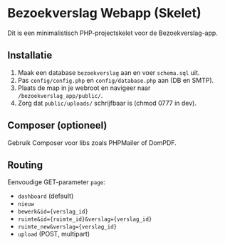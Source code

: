 # Bezoekverslag Webapp (Skelet)

Dit is een minimalistisch PHP-projectskelet voor de Bezoekverslag-app.

## Installatie
1. Maak een database `bezoekverslag` aan en voer `schema.sql` uit.
2. Pas `config/config.php` en `config/database.php` aan (DB en SMTP).
3. Plaats de map in je webroot en navigeer naar `/bezoekverslag_app/public/`.
4. Zorg dat `public/uploads/` schrijfbaar is (chmod 0777 in dev).

## Composer (optioneel)
Gebruik Composer voor libs zoals PHPMailer of DomPDF.

## Routing
Eenvoudige GET-parameter `page`:
- `dashboard` (default)
- `nieuw`
- `bewerk&id={verslag_id}`
- `ruimte&id={ruimte_id}&verslag={verslag_id}`
- `ruimte_new&verslag={verslag_id}`
- `upload` (POST, multipart)
